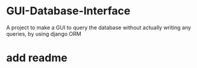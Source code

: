 # GUI-Database-Interface
A project to make a GUI to query the database without actually writing any queries, by using django ORM
# add readme
